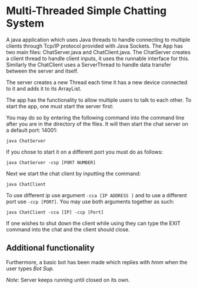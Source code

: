 # Multi-Threaded Simple Chatting System

A java application which uses Java threads to handle connecting to multiple clients through Tcp/IP protocol provided with Java Sockets. The App has two main files: ChatServer.java and ChatClient.java. The ChatServer creates a client thread to handle client inputs, it uses the runnable interface for this. Similarly the ChatClient uses a ServerThread to handle data transfer between the server and itself.

The server creates a new Thread each time it has a new device connected to it and adds it to its ArrayList.

The app has the functionality to allow multiple users to talk to each other. To start the app, one must start the server first:

You may do so by entering the following command into the command line after you are in the directory of the files. It will then start the chat server on a default port: 14001:

`java ChatServer`

If you chose to start it on a different port you must do as follows:

`java ChatServer -csp [PORT NUMBER]`

Next we start the chat client by inputting the command:

`java ChatClient`

To use different ip use argument `-cca [IP ADDRESS ]` and to use a different port use `-ccp [PORT]`. You may use both arguments together as such:

`java ChatClient -cca [IP] -ccp [Port]`

If one wishes to shut down the client while using they can type the EXIT command into the chat and the client should close.

## Additional functionality
Furthermore, a basic bot has been made which replies with *hmm* when the user types *Bot Sup.*

_Note_: Server keeps running until closed on its own.

